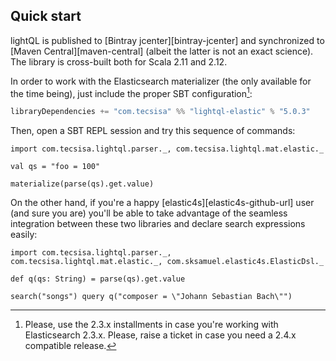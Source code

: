 ## Quick start

lightQL is published to [Bintray jcenter][bintray-jcenter] and synchronized
to [Maven Central][maven-central] (albeit the latter is not an exact science). The library is
cross-built both for Scala 2.11 and 2.12.

In order to work with the Elasticsearch materializer (the only available for the time being),
just include the proper SBT configuration[^1sbt]:

```scala
libraryDependencies += "com.tecsisa" %% "lightql-elastic" % "5.0.3"
```

Then, open a SBT REPL session and try this sequence of commands:

```tut
import com.tecsisa.lightql.parser._, com.tecsisa.lightql.mat.elastic._

val qs = "foo = 100"

materialize(parse(qs).get.value)
```

On the other hand, if you're a happy [elastic4s][elastic4s-github-url] user (and sure you are) you'll be able to take advantage
of the seamless integration between these two libraries and declare search expressions easily:

```tut
import com.tecsisa.lightql.parser._, com.tecsisa.lightql.mat.elastic._, com.sksamuel.elastic4s.ElasticDsl._

def q(qs: String) = parse(qs).get.value

search("songs") query q("composer = \"Johann Sebastian Bach\"")
```

[^1sbt]: Please, use the 2.3.x installments in case you're working with Elasticsearch 2.3.x.  Please, raise a ticket in case you need a 2.4.x compatible release.